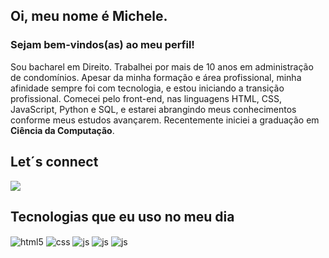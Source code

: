 ## Oi, meu nome é Michele.
### Sejam bem-vindos(as) ao meu perfil!

Sou bacharel em Direito. Trabalhei por mais de 10 anos em administração de condomínios.
Apesar da minha formação e área profissional, minha afinidade sempre foi com tecnologia, e estou iniciando a transição profissional. 
Comecei pelo front-end, nas linguagens HTML, CSS, JavaScript, Python e SQL, e estarei abrangindo meus conhecimentos conforme meus estudos avançarem.
Recentemente iniciei a graduação em <strong>Ciência da Computação</strong>.


## Let´s connect
<div> 
  <a href="https://www.linkedin.com/in/michele-de-oliveira-martins-569098142" target="_blank">
    <img src="https://img.shields.io/badge/-LinkedIn-%230077B5?style=for-the-badge&logo=linkedin&logoColor=white"></a> 
</div>


  ## Tecnologias que eu uso no meu dia
<div style="display: inline_block">
  <img align="center" alt="html5" src="https://img.shields.io/badge/HTML5-E34F26?style=for-the-badge&logo=html5&logoColor=white" />
  <img align="center" alt="css" src="https://img.shields.io/badge/CSS3-1572B6?style=for-the-badge&logo=css3&logoColor=white" />
  <img align="center" alt="js" src="https://img.shields.io/badge/JavaScript-F7DF1E?style=for-the-badge&logo=javascript&logoColor=black" />
  <img align="center" alt="js" src="https://img.shields.io/badge/Python-3776AB?style=for-the-badge&logo=python&logoColor=white" />
  <img align="center" alt="js" src="https://img.shields.io/badge/MySQL-005C84?style=for-the-badge&logo=mysql&logoColor=white" />
  
  
<div>
<br />
   <a href="https://github.com/MicheleOM">

</div>
  
</div><br/>
 
<div> 


</div>
